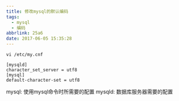 ```yaml
---
title: 修改mysql的默认编码
tags:
  - mysql
  - 编码
abbrlink: 25a6
date: 2017-06-05 15:35:28
---
```

```shell
vi /etc/my.cnf
```

```
[mysqld]
character_set_server = utf8
[mysql]
default-character-set = utf8
```

mysql: 使用mysql命令时所需要的配置
mysqld: 数据库服务器需要的配置
